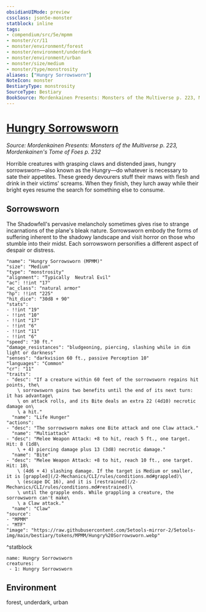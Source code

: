 ```yaml
---
obsidianUIMode: preview
cssclass: json5e-monster
statblock: inline
tags:
- compendium/src/5e/mpmm
- monster/cr/11
- monster/environment/forest
- monster/environment/underdark
- monster/environment/urban
- monster/size/medium
- monster/type/monstrosity
aliases: ["Hungry Sorrowsworn"]
NoteIcon: monster
BestiaryType: monstrosity
SourceType: Bestiary
BookSource: Mordenkainen Presents: Monsters of the Multiverse p. 223, Mordenkainen's Tome of Foes p. 232
---
```

# [Hungry Sorrowsworn](2-Mechanics/CLI/bestiary/monstrosity/hungry-sorrowsworn-mpmm.md)
*Source: Mordenkainen Presents: Monsters of the Multiverse p. 223, Mordenkainen's Tome of Foes p. 232*  

Horrible creatures with grasping claws and distended jaws, hungry sorrowsworn—also known as the Hungry—do whatever is necessary to sate their appetites. These greedy devourers stuff their maws with flesh and drink in their victims' screams. When they finish, they lurch away while their bright eyes resume the search for something else to consume.

## Sorrowsworn

The Shadowfell's pervasive melancholy sometimes gives rise to strange incarnations of the plane's bleak nature. Sorrowsworn embody the forms of suffering inherent to the shadowy landscape and visit horror on those who stumble into their midst. Each sorrowsworn personifies a different aspect of despair or distress.

```statblock
"name": "Hungry Sorrowsworn (MPMM)"
"size": "Medium"
"type": "monstrosity"
"alignment": "Typically  Neutral Evil"
"ac": !!int "17"
"ac_class": "natural armor"
"hp": !!int "225"
"hit_dice": "30d8 + 90"
"stats":
- !!int "19"
- !!int "10"
- !!int "17"
- !!int "6"
- !!int "11"
- !!int "6"
"speed": "30 ft."
"damage_resistances": "bludgeoning, piercing, slashing while in dim light or darkness"
"senses": "darkvision 60 ft., passive Perception 10"
"languages": "Common"
"cr": "11"
"traits":
- "desc": "If a creature within 60 feet of the sorrowsworn regains hit points, the\
    \ sorrowsworn gains two benefits until the end of its next turn: it has advantage\
    \ on attack rolls, and its Bite deals an extra 22 (4d10) necrotic damage on\
    \ a hit."
  "name": "Life Hunger"
"actions":
- "desc": "The sorrowsworn makes one Bite attack and one Claw attack."
  "name": "Multiattack"
- "desc": "Melee Weapon Attack: +8 to hit, reach 5 ft., one target. Hit: 8 (1d8\
    \ + 4) piercing damage plus 13 (3d8) necrotic damage."
  "name": "Bite"
- "desc": "Melee Weapon Attack: +8 to hit, reach 10 ft., one target. Hit: 18\
    \ (4d6 + 4) slashing damage. If the target is Medium or smaller, it is [grappled](/2-Mechanics/CLI/rules/conditions.md#grappled)\
    \ (escape DC 16), and it is [restrained](/2-Mechanics/CLI/rules/conditions.md#restrained)\
    \ until the grapple ends. While grappling a creature, the sorrowsworn can't make\
    \ a Claw attack."
  "name": "Claw"
"source":
- "MPMM"
- "MTF"
"image": "https://raw.githubusercontent.com/5etools-mirror-2/5etools-img/main/bestiary/tokens/MPMM/Hungry%20Sorrowsworn.webp"
```
^statblock

```encounter-table
name: Hungry Sorrowsworn
creatures:
 - 1: Hungry Sorrowsworn
```

## Environment

forest, underdark, urban